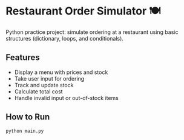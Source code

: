 # Restaurant Order Simulator 🍽️

Python practice project: simulate ordering at a restaurant using basic structures (dictionary, loops, and conditionals).

## Features
- Display a menu with prices and stock
- Take user input for ordering
- Track and update stock
- Calculate total cost
- Handle invalid input or out-of-stock items

## How to Run
```bash
python main.py
